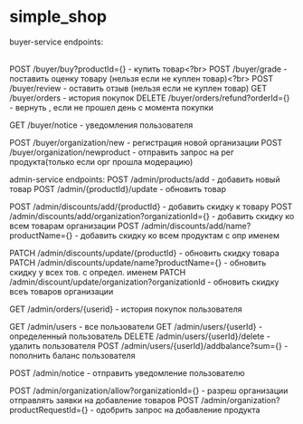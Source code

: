 # simple_shop

buyer-service endpoints:

<br>POST /buyer/buy?productId={} - купить товар<?br>
POST /buyer/grade - поставить оценку товару (нельзя если не куплен товар)<?br>
POST /buyer/review - оставить отзыв (нельзя если не куплен товар)
GET /buyer/orders - история покупок
DELETE /buyer/orders/refund?orderId={} - вернуть , если не прошел день с момента покупки

GET /buyer/notice - уведомления пользователя

POST /buyer/organization/new - регистрация новой организации
POST /buyer/organization/newproduct - отправить запрос на рег продукта(только если орг прошла модерацию)

admin-service endpoints:
POST /admin/products/add - добавить новый товар
POST /admin/{productId}/update - обновить товар

POST /admin/discounts/add/{productId} - добавить скидку к товару
POST /admin/discounts/add/organization?organizationId={} - добавить скидку ко всем товарам организации
POST /admin/discounts/add/name?productName={} -  добавить скидку ко всем продуктам с опр именем

PATCH /admin/discounts/update/{productId} - обновить скидку товара
PATCH /admin/discounts/update/name?productName={} - обновить скидку у всех тов. с определ. именем
PATCH /admin/discount/update/organization?organizationId - обновить скидку всеъ товаров организации

GET /admin/orders/{userid} - история покупок пользователя

GET /admin/users - все пользователи
GET /admin/users/{userId} - определенный пользователь
DELETE /admin/users/{userId}/delete - удалить пользователя
POST /admin/users/{userId}/addbalance?sum={} - пополнить баланс пользователя

POST /admin/notice - отправить уведомление пользователю

POST /admin/organization/allow?organizationId={} - разреш организации отправлять заявки на добавление товаров
POST /admin/organization?productRequestId={} - одобрить запрос на добавление продукта
